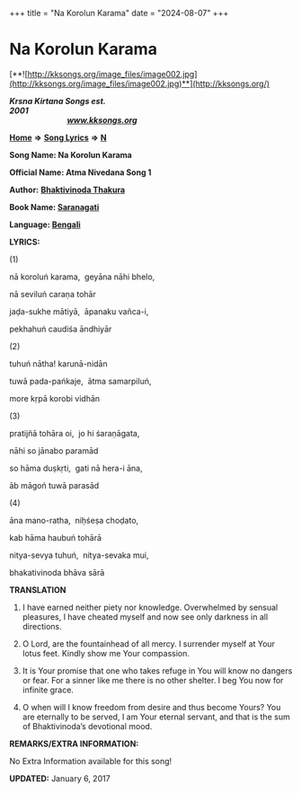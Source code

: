 +++
title = "Na Korolun Karama"
date = "2024-08-07"
+++

# Na Korolun Karama
[**![http://kksongs.org/image_files/image002.jpg](http://kksongs.org/image_files/image002.jpg)**](http://kksongs.org/)

**_Krsna Kirtana Songs est. 2001_**                                                                                                                                                 **_www.kksongs.org_**

**[Home](http://kksongs.org/)** **⇒** **[Song Lyrics](http://kksongs.org/lyrics.html)** **⇒** **[N](http://kksongs.org/songs/song_n.html)**

**Song Name: Na Korolun Karama**

**Official Name: Atma Nivedana Song 1**

**Author:** [**Bhaktivinoda Thakura**](http://kksongs.org/authors/list/bhaktivinoda.html)

**Book Name: [Saranagati](http://kksongs.org/authors/literature/saranagati.html)**

**Language: [Bengali](http://kksongs.org/language/list/bengali.html)**

**LYRICS:**

(1)

nā koroluń karama,  geyāna nāhi bhelo,

nā seviluń caraṇa tohār

jaḍa-sukhe mātiyā,  āpanaku vañca-i,

pekhahuń caudiśa āndhiyār

(2)

tuhuń nātha! karunā-nidān

tuwā pada-pańkaje,  ātma samarpiluń,

more kṛpā korobi vidhān

(3)

pratijñā tohāra oi,  jo hi śaraṇāgata,

nāhi so jānabo paramād

so hāma duṣkṛti,  gati nā hera-i āna,

āb māgoń tuwā parasād

(4)

āna mano-ratha,  niḥśeṣa choḍato,

kab hāma haubuń tohārā

nitya-sevya tuhuń,  nitya-sevaka mui,

bhakativinoda bhāva sārā

**TRANSLATION**

1) I have earned neither piety nor knowledge. Overwhelmed by sensual pleasures, I have cheated myself and now see only darkness in all directions.

2) O Lord, are the fountainhead of all mercy. I surrender myself at Your lotus feet. Kindly show me Your compassion.

3) It is Your promise that one who takes refuge in You will know no dangers or fear. For a sinner like me there is no other shelter. I beg You now for infinite grace.

4) O when will I know freedom from desire and thus become Yours? You are eternally to be served, I am Your eternal servant, and that is the sum of Bhaktivinoda’s devotional mood.

**REMARKS/EXTRA INFORMATION:**

No Extra Information available for this song!

**UPDATED:** January 6, 2017